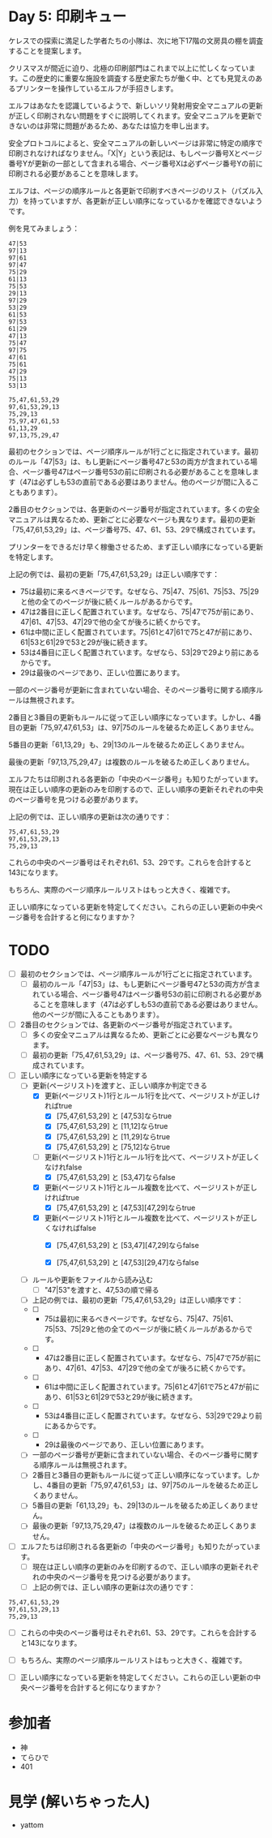 # Day 5: 印刷キュー

ケレスでの探索に満足した学者たちの小隊は、次に地下17階の文房具の棚を調査することを提案します。

クリスマスが間近に迫り、北極の印刷部門はこれまで以上に忙しくなっています。この歴史的に重要な施設を調査する歴史家たちが働く中、とても見覚えのあるプリンターを操作しているエルフが手招きします。

エルフはあなたを認識しているようで、新しいソリ発射用安全マニュアルの更新が正しく印刷されない問題をすぐに説明してくれます。安全マニュアルを更新できないのは非常に問題があるため、あなたは協力を申し出ます。

安全プロトコルによると、安全マニュアルの新しいページは非常に特定の順序で印刷されなければなりません。「X|Y」という表記は、もしページ番号Xとページ番号Yが更新の一部として含まれる場合、ページ番号Xは必ずページ番号Yの前に印刷される必要があることを意味します。

エルフは、ページの順序ルールと各更新で印刷すべきページのリスト（パズル入力）を持っていますが、各更新が正しい順序になっているかを確認できないようです。

例を見てみましょう：

```
47|53  
97|13  
97|61  
97|47  
75|29  
61|13  
75|53  
29|13  
97|29  
53|29  
61|53  
97|53  
61|29  
47|13  
75|47  
97|75  
47|61  
75|61  
47|29  
75|13  
53|13  

75,47,61,53,29  
97,61,53,29,13  
75,29,13  
75,97,47,61,53  
61,13,29  
97,13,75,29,47  
```

最初のセクションでは、ページ順序ルールが1行ごとに指定されています。最初のルール「47|53」は、もし更新にページ番号47と53の両方が含まれている場合、ページ番号47はページ番号53の前に印刷される必要があることを意味します（47は必ずしも53の直前である必要はありません。他のページが間に入ることもあります）。

2番目のセクションでは、各更新のページ番号が指定されています。多くの安全マニュアルは異なるため、更新ごとに必要なページも異なります。最初の更新「75,47,61,53,29」は、ページ番号75、47、61、53、29で構成されています。

プリンターをできるだけ早く稼働させるため、まず正しい順序になっている更新を特定します。

上記の例では、最初の更新「75,47,61,53,29」は正しい順序です：

- 75は最初に来るべきページです。なぜなら、75|47、75|61、75|53、75|29と他の全てのページが後に続くルールがあるからです。
- 47は2番目に正しく配置されています。なぜなら、75|47で75が前にあり、47|61、47|53、47|29で他の全てが後ろに続くからです。
- 61は中間に正しく配置されています。75|61と47|61で75と47が前にあり、61|53と61|29で53と29が後に続きます。
- 53は4番目に正しく配置されています。なぜなら、53|29で29より前にあるからです。
- 29は最後のページであり、正しい位置にあります。

一部のページ番号が更新に含まれていない場合、そのページ番号に関する順序ルールは無視されます。

2番目と3番目の更新もルールに従って正しい順序になっています。しかし、4番目の更新「75,97,47,61,53」は、97|75のルールを破るため正しくありません。

5番目の更新「61,13,29」も、29|13のルールを破るため正しくありません。

最後の更新「97,13,75,29,47」は複数のルールを破るため正しくありません。

エルフたちは印刷される各更新の「中央のページ番号」も知りたがっています。
現在は正しい順序の更新のみを印刷するので、正しい順序の更新それぞれの中央のページ番号を見つける必要があります。

上記の例では、正しい順序の更新は次の通りです：

```
75,47,61,53,29  
97,61,53,29,13  
75,29,13  
```

これらの中央のページ番号はそれぞれ61、53、29です。これらを合計すると143になります。

もちろん、実際のページ順序ルールリストはもっと大きく、複雑です。

正しい順序になっている更新を特定してください。これらの正しい更新の中央ページ番号を合計すると何になりますか？　

# TODO

- [ ] 最初のセクションでは、ページ順序ルールが1行ごとに指定されています。
  - [ ] 最初のルール「47|53」は、もし更新にページ番号47と53の両方が含まれている場合、ページ番号47はページ番号53の前に印刷される必要があることを意味します（47は必ずしも53の直前である必要はありません。他のページが間に入ることもあります）。
- [ ] 2番目のセクションでは、各更新のページ番号が指定されています。
  - [ ] 多くの安全マニュアルは異なるため、更新ごとに必要なページも異なります。
  - [ ] 最初の更新「75,47,61,53,29」は、ページ番号75、47、61、53、29で構成されています。
- [ ] 正しい順序になっている更新を特定する
  - [ ] 更新(ページリスト)を渡すと、正しい順序か判定できる
    - [x] 更新(ページリスト)1行とルール1行を比べて、ページリストが正しければtrue
      - [x] [75,47,61,53,29] と [47,53]ならtrue
      - [x] [75,47,61,53,29] と [11,12]ならtrue
      - [x] [75,47,61,53,29] と [11,29]ならtrue
      - [x] [75,47,61,53,29] と [75,12]ならtrue
    - [ ] 更新(ページリスト)1行とルール1行を比べて、ページリストが正しくなけれfalse
      - [x] [75,47,61,53,29] と [53,47]ならfalse
    - [x] 更新(ページリスト)1行とルール複数を比べて、ページリストが正しければtrue
      - [x] [75,47,61,53,29] と [47,53][47,29]ならtrue
    - [x] 更新(ページリスト)1行とルール複数を比べて、ページリストが正しくなければfalse
      - [x] [75,47,61,53,29] と [53,47][47,29]ならfalse
      - [x] [75,47,61,53,29] と [47,53][29,47]ならfalse


  - [ ] ルールや更新をファイルから読み込む
    - [ ] "47|53"を渡すと、47,53の順で帰る
  - [ ] 上記の例では、最初の更新「75,47,61,53,29」は正しい順序です：
  - [ ] - 75は最初に来るべきページです。なぜなら、75|47、75|61、75|53、75|29と他の全てのページが後に続くルールがあるからです。
  - [ ] - 47は2番目に正しく配置されています。なぜなら、75|47で75が前にあり、47|61、47|53、47|29で他の全てが後ろに続くからです。
  - [ ] - 61は中間に正しく配置されています。75|61と47|61で75と47が前にあり、61|53と61|29で53と29が後に続きます。
  - [ ] - 53は4番目に正しく配置されています。なぜなら、53|29で29より前にあるからです。
  - [ ] - 29は最後のページであり、正しい位置にあります。
  - [ ] 一部のページ番号が更新に含まれていない場合、そのページ番号に関する順序ルールは無視されます。
  - [ ] 2番目と3番目の更新もルールに従って正しい順序になっています。しかし、4番目の更新「75,97,47,61,53」は、97|75のルールを破るため正しくありません。
  - [ ] 5番目の更新「61,13,29」も、29|13のルールを破るため正しくありません。
  - [ ] 最後の更新「97,13,75,29,47」は複数のルールを破るため正しくありません。
- [ ] エルフたちは印刷される各更新の「中央のページ番号」も知りたがっています。
  - [ ] 現在は正しい順序の更新のみを印刷するので、正しい順序の更新それぞれの中央のページ番号を見つける必要があります。
  - [ ] 上記の例では、正しい順序の更新は次の通りです：
```
75,47,61,53,29  
97,61,53,29,13  
75,29,13  
```

  - [ ] これらの中央のページ番号はそれぞれ61、53、29です。これらを合計すると143になります。
  - [ ] もちろん、実際のページ順序ルールリストはもっと大きく、複雑です。
- [ ] 正しい順序になっている更新を特定してください。これらの正しい更新の中央ページ番号を合計すると何になりますか？　



# 参加者

- 神
- てらひで
- 401

# 見学 (解いちゃった人)

- yattom



